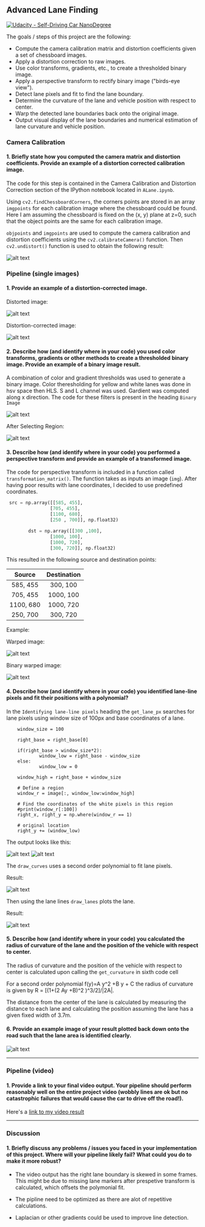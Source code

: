 ## Advanced Lane Finding
[![Udacity - Self-Driving Car NanoDegree](https://s3.amazonaws.com/udacity-sdc/github/shield-carnd.svg)](http://www.udacity.com/drive)

The goals / steps of this project are the following:

* Compute the camera calibration matrix and distortion coefficients given a set of chessboard images.
* Apply a distortion correction to raw images.
* Use color transforms, gradients, etc., to create a thresholded binary image.
* Apply a perspective transform to rectify binary image ("birds-eye view").
* Detect lane pixels and fit to find the lane boundary.
* Determine the curvature of the lane and vehicle position with respect to center.
* Warp the detected lane boundaries back onto the original image.
* Output visual display of the lane boundaries and numerical estimation of lane curvature and vehicle position.


[image1]: ./examples/undistort_output.png "Undistorted"
[image2]: ./test_images/test1.jpg "Test Image"
[image3]: ./output_images/undistorted_img.jpg "Undistorted"
[image4]: ./output_images/binary.jpg
[image5]: ./output_images/ROI.jpg "Region Selected"
[image6]: ./output_images/Pers_lane.jpg
[image7]: ./output_images/l_l.jpg
[image8]: ./output_images/r_l.jpg
[image9]: ./output_images/lane_lines.jpg
[image10]: ./output_images/lane.jpg
[image11]: ./output_images/finall.jpg
[image12]: ./output_images/img_w.jpg
[video]: ./p4.mp4 "Video"

### Camera Calibration

#### 1. Briefly state how you computed the camera matrix and distortion coefficients. Provide an example of a distortion corrected calibration image.

The code for this step is contained in the Camera Calibration and Distortion Correction section of the IPython notebook located in `ALane.ipynb`.  

Using `cv2.findChessboardCorners`, the corners points are stored in an array `imgpoints` for each calibration image where the chessboard could be found. Here I am assuming the chessboard is fixed on the (x, y) plane at z=0, such that the object points are the same for each calibration image.  

`objpoints` and `imgpoints` are used to compute the camera calibration and distortion coefficients using the `cv2.calibrateCamera()` function. Then `cv2.undistort()` function is used to obtain the following result:

![alt text][image1]

### Pipeline (single images)

#### 1. Provide an example of a distortion-corrected image.

Distorted image:

![alt text][image2]

Distortion-corrected image:

![alt text][image3]

#### 2. Describe how (and identify where in your code) you used color transforms, gradients or other methods to create a thresholded binary image.  Provide an example of a binary image result.


A combination of color and gradient thresholds was used to generate a binary image. Color theresholding for yellow and white lanes was done in hsv space then HLS. S and L channel was used. Gardient was computed along x direction. The code for these filters is present in the heading `Binary Image`

![alt text][image4]

After Selecting Region:

![alt text][image5]


#### 3. Describe how (and identify where in your code) you performed a perspective transform and provide an example of a transformed image.

The code for  perspective transform is included in a function called `transformation_matrix()`. The function takes as inputs an image (`img`). After having poor results with lane coordinates, I decided to use predefined coordinates.

```python
 src = np.array([[585, 455],
                [705, 455],
                [1100, 680],
                [250 , 700]], np.float32)

        dst = np.array([[300 ,100],
                [1000, 100],
                [1000, 720],
                [300, 720]], np.float32)
```

This resulted in the following source and destination points:

| Source        | Destination   |
|:-------------:|:-------------:|
| 585, 455      | 300, 100        |
| 705, 455      | 1000, 100      |
| 1100, 680     | 1000, 720      |
| 250, 700      | 300, 720        |

Example:

Warped image:

![alt text][image12]

Binary warped image:

![alt text][image6]

#### 4. Describe how (and identify where in your code) you identified lane-line pixels and fit their positions with a polynomial?

In the `Identifying lane-line pixels` heading the `get_lane_px` searches for lane pixels using window size of 100px and base coordinates of a lane.

```
    window_size = 100
    
    right_base = right_base[0]
    
    if(right_base > window_size*2):
            window_low = right_base - window_size
    else:
            window_low = 0

    window_high = right_base + window_size
    
    # Define a region
    window_r = image[:, window_low:window_high]

    # Find the coordinates of the white pixels in this region
    #print(window_r[:100])
    right_x, right_y = np.where(window_r == 1)

    # original location
    right_y += (window_low) 
```

The output looks like this:

![alt text][image7]
![alt text][image8]


The `draw_curves` uses a second order polynomial to fit lane pixels.

Result:

![alt text][image9]

Then using the lane lines `draw_lanes` plots the lane.

Result:

![alt text][image10]


#### 5. Describe how (and identify where in your code) you calculated the radius of curvature of the lane and the position of the vehicle with respect to center.

The radius of curvature and the position of the vehicle with respect to center is calculated upon calling the `get_curvature` in sixth code cell 

For a second order polynomial f(y)=A y^2 +B y + C the radius of curvature is given by R = [(1+(2 Ay +B)^2 )^3/2]/|2A|.

The distance from the center of the lane is calculated by measuring the distance to each lane and calculating the position assuming the lane has a given fixed width of 3.7m.

#### 6. Provide an example image of your result plotted back down onto the road such that the lane area is identified clearly.

![alt text][image11]

---

### Pipeline (video)

#### 1. Provide a link to your final video output.  Your pipeline should perform reasonably well on the entire project video (wobbly lines are ok but no catastrophic failures that would cause the car to drive off the road!).

Here's a [link to my video result][video]

---

### Discussion

#### 1. Briefly discuss any problems / issues you faced in your implementation of this project.  Where will your pipeline likely fail?  What could you do to make it more robust?

* The video output has the right lane boundary is skewed in some frames. This might be due to missing lane markers after prespetive transform is calculated, which offsets the polymonial fit.

* The pipline need to be optimized as there are alot of repetitive calculations.

* Laplacian or other gradients could be used to improve line detection.


